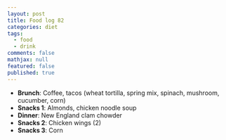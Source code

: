 ```yaml
---
layout: post
title: Food log 82
categories: diet
tags: 
  - food
  - drink
comments: false
mathjax: null
featured: false
published: true
---
```


* **Brunch**: Coffee, tacos (wheat tortilla, spring mix, spinach, mushroom, cucumber, corn)
* **Snacks 1**: Almonds, chicken noodle soup
* **Dinner**: New England clam chowder
* **Snacks 2**: Chicken wings (2)
* **Snacks 3**: Corn